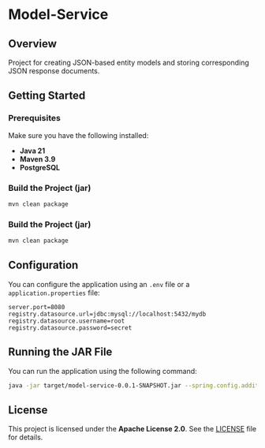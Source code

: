 # Model-Service

## Overview

Project for creating JSON-based entity models and storing corresponding JSON response documents.


## Getting Started

### **Prerequisites**

Make sure you have the following installed:

- **Java 21**
- **Maven 3.9** 
- **PostgreSQL**


### **Build the Project (jar)**

```sh
mvn clean package
```


### **Build the Project (jar)**

```sh
mvn clean package
```


## Configuration

You can configure the application using an `.env` file or a `application.properties` file:

```properties
server.port=8080
registry.datasource.url=jdbc:mysql://localhost:5432/mydb
registry.datasource.username=root
registry.datasource.password=secret
```


## Running the JAR File

You can run the application using the following command:
```sh
java -jar target/model-service-0.0.1-SNAPSHOT.jar --spring.config.additional-location=file:/path/to/properties/file
```


## License

This project is licensed under the **Apache License 2.0**. See the [LICENSE](LICENSE) file for details.
